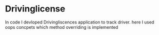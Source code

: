 # Drivinglicense
In code I devloped Drivingliscences application to track driver. here I used oops concpets which method overriding is implemented
